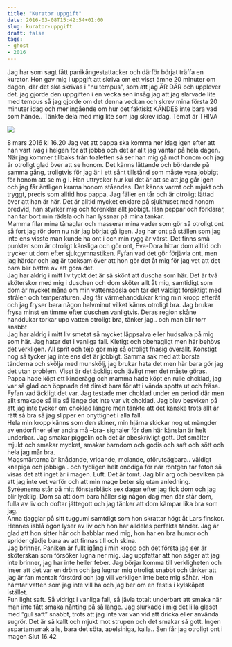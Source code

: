 ```yaml
---
title: "Kurator uppgift"
date: 2016-03-08T15:42:54+01:00
slug: kurator-uppgift
draft: false
tags:
- ghost
- 2016
---
```


Jag har som sagt fått panikångestattacker och därför börjat träffa en kurator. Hon gav mig i uppgift att skriva om ett visst ämne 20 minuter om dagen, där det ska skrivas i "nu tempus", som att jag ÄR DÄR och upplever det. jag gjorde den uppgiften i en vecka sen insåg jag att jag slarvade lite med tempus så jag gjorde om det denna veckan och skrev mina första 20 minuter idag och mer ingående om hur det faktiskt KÄNDES inte bara vad som hände.. Tänkte dela med mig lite som jag skrev idag. Temat är THIVA 

![](/assets/images/ghost/2016/03/apelsin-1l-fun-light-1578909153.jpg)

8 mars 2016 kl 16.20
Jag vet att pappa ska komma ner idag igen efter att han vart iväg i helgen för att jobba och det är allt jag väntar på hela dagen. När jag kommer tillbaks från toaletten så ser han mig gå mot honom och jag är otroligt glad över att se honom. Det känns lättande och bördande på samma gång, troligtvis för jag är i ett sånt tillstånd som måste vara jobbigt för honom att se mig i. Han uttrycker hur kul det är att se att jag går igen och jag får äntligen krama honom ståendes. Det känns varmt och mjukt och tryggt, precis som alltid hos pappa. Jag fäller en tår och är otroligt lättad över att han är här. Det är alltid mycket enklare på sjukhuset med honom bredvid, han styrker mig och förenklar allt jobbigt. Han peppar och förklarar, han tar bort min rädsla och han lyssnar på mina tankar.
<br>
Mamma filar mina tånaglar och masserar mina vader som gör så otroligt ont så fort jag rör dom nu när jag börjat gå igen. Jag har ont på ställen som jag inte ens visste man kunde ha ont i och min rygg är värst. Det finns små punkter som är otroligt känsliga och gör ont, Eva-Dora hittar dom alltid och trycker ut dom efter sjukgymnastiken. Fyfan vad det gör förjävla ont, men jag härdar och jag är tacksam över att hon gör det åt mig för jag vet att det bara blir bättre av att göra det.
<br>
Jag har aldrig i mitt liv tyckt det är så skönt att duscha som här. Det är två sköterskor med mig i duschen och dom sköter allt åt mig, samtidigt som dom är mycket måna om min vattenrädsla och tar det väldigt försiktigt med strålen och temperaturen. Jag får värmehanddukar kring min kropp efteråt och jag fryser bara någon halvminut vilket känns otroligt bra. Jag brukar frysa minst en timme efter duschen vanligtvis. Deras region skåne handdukar torkar upp vatten otroligt bra, tänker jag.. och man blir torr snabbt
<br>
Jag har aldrig i mitt liv smetat så mycket läppsalva eller hudsalva på mig som här. Jag hatar det i vanliga fall. Kletigt och obehagligt men här behövs det verkligen. All sprit och tejp gör mig så otroligt fnasig överallt. Konstigt nog så tycker jag inte ens det är jobbigt. Samma sak med att borsta tänderna och skölja med munskölj, jag brukar hata det men här bara gör jag det utan problem. Visst är det äckligt och jävligt men det måste göras.
<br>
Pappa hade köpt ett kinderägg och mamma hade köpt en rulle choklad, jag var så glad och öppnade det direkt bara för att i vånda spotta ut och fräsa. Fyfan vad äckligt det var. Jag testade mer choklad under en period där men allt smakade så illa så länge det inte var vit choklad. Jag blev besviken på att jag inte tycker om choklad längre men tänkte att det kanske trots allt är rätt så bra så jag slipper en onyttighet i alla fall. 
<br>
Hela min kropp känns som den skiner, min hjärna skickar nog ut mängder av endorfiner eller andra må –bra- signaler för den här känslan är helt underbar. Jag smakar piggelin och det är obeskrivligt gott. Det smälter mjukt och smakar mycket, smakar barndom och godis och saft och sött och hela jag mår bra.
<br>
Magsmärtorna är knådande, vridande, molande, oförutsägbara.. väldigt knepiga och jobbiga.. och tydligen helt onödiga för när röntgen tar foton så visas det att inget är i magen. Luft. Det är tomt. Jag blir arg och besviken på att jag inte vet varför och att min mage beter sig utan anledning.
<br>
Syréenerna står på mitt fönsterbläck sex dagar efter jag fick dom och jag blir lycklig. Dom sa att dom bara håller sig någon dag men där står dom, fulla av liv och doftar jättegott och jag tänker att dom kämpar lika bra som jag.
<br>
Anna tjagglar på sitt tuggumi samtdigt som hon skrattar högt åt Lars finskor. Hennes isblå ögon lyser av liv och hon har alldeles perfekta tänder. Jag är glad att hon sitter här och babblar med mig, hon har en bra humor och sprider glädje bara av att finnas till och skina.
<br>
Jag brinner. Paniken är fullt igång i min kropp och det första jag ser är sköterskan som försöker lugna ner mig. Jag uppfattar att hon säger att jag inte brinner, jag har inte heller feber. Jag börjar komma till verkligheten och inser att det var en dröm och jag lugnar mig otroligt snabbt och tänker att jag är fan mentalt förstörd och jag vill verkligen inte bete mig såhär. Hon hämtar vatten som jag inte vill ha och jag ber om en festis i kylskåpet istället.
<br>
Fun light saft. Så vidrigt i vanliga fall, så jävla totalt underbart att smaka när man inte fått smaka nånting på så länge. Jag slurkade i mig det lilla glaset med ”gul saft” snabbt, trots att jag inte var van vid att dricka eller använda sugrör. Det är så kallt och mjukt mot strupen och det smakar så gott. Ingen aspartamsmak alls, bara det söta, apelsiniga, kalla.. Sen får jag otroligt ont i magen
Slut 16.42

